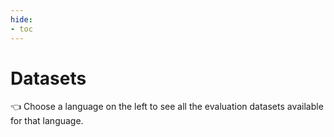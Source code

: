 ```yaml
---
hide:
- toc
---
```

# Datasets

👈 Choose a language on the left to see all the evaluation datasets available for that
language.
